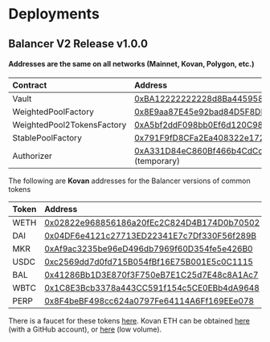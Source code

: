 # Deployments

## Balancer V2 Release v1.0.0

#### Addresses are the same on all networks \(Mainnet, Kovan, Polygon, etc.\)

| **Contract** | **Address** | Commit |
| :--- | :--- | :--- |
| Vault | [0xBA12222222228d8Ba445958a75a0704d566BF2C8](https://etherscan.io/address/0xBA12222222228d8Ba445958a75a0704d566BF2C8) | [c5b42e8cd4ffe62a82ba85263eac498df7a913b5](https://github.com/balancer-labs/balancer-v2-monorepo/tree/c5b42e8cd4ffe62a82ba85263eac498df7a913b5) |
| WeightedPoolFactory | [0x8E9aa87E45e92bad84D5F8DD1bff34Fb92637dE9](https://etherscan.io/address/0x8E9aa87E45e92bad84D5F8DD1bff34Fb92637dE9) | [c5b42e8cd4ffe62a82ba85263eac498df7a913b5](https://github.com/balancer-labs/balancer-v2-monorepo/tree/c5b42e8cd4ffe62a82ba85263eac498df7a913b5) |
| WeightedPool2TokensFactory | [0xA5bf2ddF098bb0Ef6d120C98217dD6B141c74EE0](https://etherscan.io/address/0xA5bf2ddF098bb0Ef6d120C98217dD6B141c74EE0) | [f02bc946a10ce713bd2365bb068c8dd8d87b5226](https://github.com/balancer-labs/balancer-v2-monorepo/tree/f02bc946a10ce713bd2365bb068c8dd8d87b5226) |
| StablePoolFactory | [0x791F9fD8CFa2Ea408322e172af10186b2D73baBD](https://etherscan.io/address/0x791F9fD8CFa2Ea408322e172af10186b2D73baBD) |  |
| Authorizer | [0xA331D84eC860Bf466b4CdCcFb4aC09a1B43F3aE6](https://etherscan.io/address/0xA331D84eC860Bf466b4CdCcFb4aC09a1B43F3aE6) \(temporary\) | [c5b42e8cd4ffe62a82ba85263eac498df7a913b5](https://github.com/balancer-labs/balancer-v2-monorepo/tree/c5b42e8cd4ffe62a82ba85263eac498df7a913b5) |

The following are **Kovan** addresses for the Balancer versions of common tokens

| **Token** | **Address** |
| :--- | :--- |
| WETH | [0x02822e968856186a20fEc2C824D4B174D0b70502](https://kovan.etherscan.io/address/0x02822e968856186a20fEc2C824D4B174D0b70502) |
| DAI | [0x04DF6e4121c27713ED22341E7c7Df330F56f289B](https://kovan.etherscan.io/address/0x04DF6e4121c27713ED22341E7c7Df330F56f289B)      |
| MKR | [0xAf9ac3235be96eD496db7969f60D354fe5e426B0](https://kovan.etherscan.io/address/0xAf9ac3235be96eD496db7969f60D354fe5e426B0) |
| USDC | [0xc2569dd7d0fd715B054fBf16E75B001E5c0C1115](https://kovan.etherscan.io/address/0xc2569dd7d0fd715B054fBf16E75B001E5c0C1115) |
| BAL | [0x41286Bb1D3E870f3F750eB7E1C25d7E48c8A1Ac7](https://kovan.etherscan.io/address/0x41286Bb1D3E870f3F750eB7E1C25d7E48c8A1Ac7) |
| WBTC | [0x1C8E3Bcb3378a443CC591f154c5CE0EBb4dA9648](https://kovan.etherscan.io/address/0x1C8E3Bcb3378a443CC591f154c5CE0EBb4dA9648) |
| PERP | [0x8F4beBF498cc624a0797Fe64114A6Ff169EEe078](https://kovan.etherscan.io/address/0x8F4beBF498cc624a0797Fe64114A6Ff169EEe078) |

There is a faucet for these tokens [here](https://balancer-faucet.on.fleek.co/). Kovan ETH can be obtained [here](https://faucet.kovan.network/%20) \(with a GitHub account\), or [here](https://app.mycrypto.com/faucet) \(low volume\).

